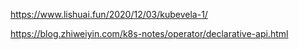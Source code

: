 https://www.lishuai.fun/2020/12/03/kubevela-1/

https://blog.zhiweiyin.com/k8s-notes/operator/declarative-api.html
